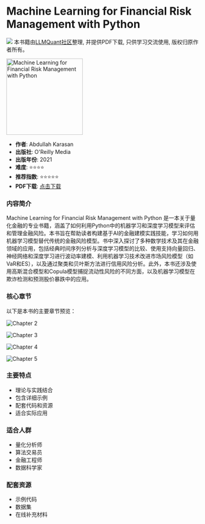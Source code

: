 # Machine Learning for Financial Risk Management with Python

![](https://fastly.jsdelivr.net/gh/bucketio/img3@main/2024/09/04/1725464231869-e0b2f727-2a0f-4270-bf6c-31ddc35026a.gif)
本书籍由[LLMQuant社区](https://llmquant.com/)整理, 并提供PDF下载, 只供学习交流使用, 版权归原作者所有。

<img src="1.png" alt="Machine Learning for Financial Risk Management with Python" width="200"/>

- **作者**: Abdullah Karasan
- **出版社**: O'Reilly Media
- **出版年份**: 2021
- **难度**: ⭐⭐⭐⭐
- **推荐指数**: ⭐⭐⭐⭐⭐
- **PDF下载**: [点击下载](https://quant-wiki.com/pdf/Machine%20Learning%20for%20Financial%20Risk%20Management%20with%20Python.pdf)

### 内容简介

Machine Learning for Financial Risk Management with Python 是一本关于量化金融的专业书籍，涵盖了如何利用Python中的机器学习和深度学习模型来评估和管理金融风险。本书旨在帮助读者构建基于AI的金融建模实践技能，学习如何用机器学习模型替代传统的金融风险模型。书中深入探讨了多种数学技术及其在金融领域的应用，包括经典时间序列分析与深度学习模型的比较、使用支持向量回归、神经网络和深度学习进行波动率建模、利用机器学习技术改进市场风险模型（如VaR和ES），以及通过聚类和贝叶斯方法进行信用风险分析。此外，本书还涉及使用高斯混合模型和Copula模型捕捉流动性风险的不同方面，以及机器学习模型在欺诈检测和预测股价暴跌中的应用。

### 核心章节

以下是本书的主要章节预览：

![Chapter 2](2.png)

![Chapter 3](3.png)

![Chapter 4](4.png)

![Chapter 5](5.png)

### 主要特点

- 理论与实践结合
- 包含详细示例
- 配套代码和资源
- 适合实际应用

### 适合人群

- 量化分析师
- 算法交易员
- 金融工程师
- 数据科学家

### 配套资源

- 示例代码
- 数据集
- 在线补充材料